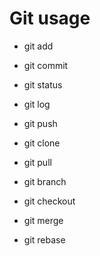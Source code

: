 # Git usage

- git add
- git commit
- git status
- git log

- git push
- git clone
- git pull

- git branch
- git checkout
- git merge
- git rebase